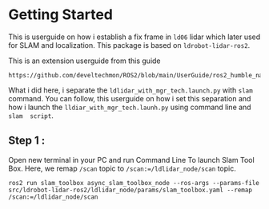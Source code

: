# Getting Started

This is userguide on how i establish a fix frame in `ld06` lidar which later used for SLAM and localization.
This package is based on `ldrobot-lidar-ros2`.

This is an extension userguide from this guide
```
https://github.com/develtechmon/ROS2/blob/main/UserGuide/ros2_humble_nav2_and_SLAM_Setup.md
```

What i did here, i separate the `ldlidar_with_mgr_tech.launch.py` with `slam` command. You can follow,
this userguide on how i set this separation and how i launch the `lldiar_with_mgr_tech.launh.py` using command
line and `slam  script`.

## Step 1 : 


Open new terminal in your PC and run Command Line To launch Slam Tool Box. Here, we remap `/scan` topic to `/scan:=/ldlidar_node/scan` topic.
```
ros2 run slam_toolbox async_slam_toolbox_node --ros-args --params-file src/ldrobot-lidar-ros2/ldlidar_node/params/slam_toolbox.yaml --remap /scan:=/ldlidar_node/scan
```

